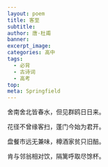 ```yaml
---
layout: poem
title: 客至
subtitle: 
author: 唐·杜甫
banner: 
excerpt_image: 
categories: 高中
tags:
  - 必背
  - 古诗词
  - 高考
top: 
meta: Springfield
---
```




舍南舍北皆春水，但见群鸥日日来。

花径不曾缘客扫，蓬门今始为君开。

盘餐市远无兼味，樽酒家贫只旧醅。

肯与邻翁相对饮，隔篱呼取尽馀杯。